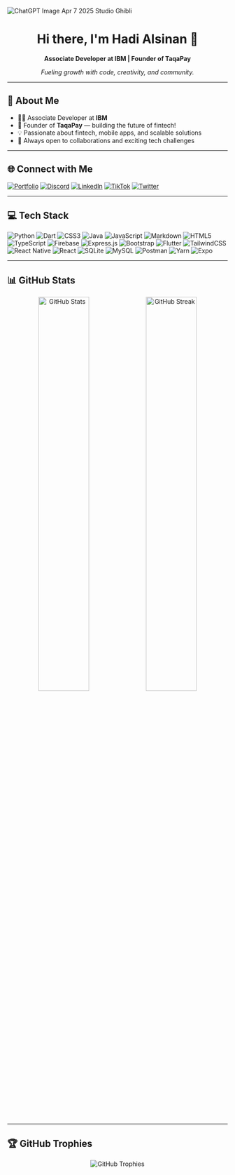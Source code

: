 ![ChatGPT Image Apr 7 2025 Studio Ghibli](https://github.com/user-attachments/assets/69730cf5-03fa-4f72-b432-b148057387a1)

<h1 align="center">Hi there, I'm Hadi Alsinan 👋</h1>
<p align="center">
  <b>Associate Developer at IBM | Founder of TaqaPay</b>
</p>
<p align="center">
  <em>Fueling growth with code, creativity, and community.</em>
</p>

---

## 💫 About Me

- 👨‍💻 Associate Developer at <b>IBM</b>
- 🚀 Founder of <b>TaqaPay</b> — building the future of fintech!
- 💡 Passionate about fintech, mobile apps, and scalable solutions
- 🤝 Always open to collaborations and exciting tech challenges

---

## 🌐 Connect with Me

[![Portfolio](https://img.shields.io/badge/Portfolio-181717?style=flat-square&logo=google-chrome&logoColor=white)](https://hadi.bio)
[![Discord](https://img.shields.io/badge/Discord-%237289DA.svg?logo=discord&logoColor=white&style=flat-square)](https://discord.gg/theswe)
[![LinkedIn](https://img.shields.io/badge/LinkedIn-%230077B5.svg?logo=linkedin&logoColor=white&style=flat-square)](https://linkedin.com/in/hadi-alsinan)
[![TikTok](https://img.shields.io/badge/TikTok-%23000000.svg?logo=TikTok&logoColor=white&style=flat-square)](https://tiktok.com/@swehadi)
[![Twitter](https://img.shields.io/badge/Twitter-%231DA1F2.svg?logo=Twitter&logoColor=white&style=flat-square)](https://twitter.com/hadi_alsinan_)

---

## 💻 Tech Stack

![Python](https://img.shields.io/badge/python-3670A0?style=for-the-badge&logo=python&logoColor=ffdd54)
![Dart](https://img.shields.io/badge/dart-%230175C2.svg?style=for-the-badge&logo=dart&logoColor=white)
![CSS3](https://img.shields.io/badge/css3-%231572B6.svg?style=for-the-badge&logo=css3&logoColor=white)
![Java](https://img.shields.io/badge/java-%23ED8B00.svg?style=for-the-badge&logo=java&logoColor=white)
![JavaScript](https://img.shields.io/badge/javascript-%23323330.svg?style=for-the-badge&logo=javascript&logoColor=%23F7DF1E)
![Markdown](https://img.shields.io/badge/markdown-%23000000.svg?style=for-the-badge&logo=markdown&logoColor=white)
![HTML5](https://img.shields.io/badge/html5-%23E34F26.svg?style=for-the-badge&logo=html5&logoColor=white)
![TypeScript](https://img.shields.io/badge/typescript-%23007ACC.svg?style=for-the-badge&logo=typescript&logoColor=white)
![Firebase](https://img.shields.io/badge/firebase-%23039BE5.svg?style=for-the-badge&logo=firebase)
![Express.js](https://img.shields.io/badge/express.js-%23404d59.svg?style=for-the-badge&logo=express&logoColor=%2361DAFB)
![Bootstrap](https://img.shields.io/badge/bootstrap-%23563D7C.svg?style=for-the-badge&logo=bootstrap&logoColor=white)
![Flutter](https://img.shields.io/badge/Flutter-%2302569B.svg?style=for-the-badge&logo=Flutter&logoColor=white)
![TailwindCSS](https://img.shields.io/badge/tailwindcss-%2338B2AC.svg?style=for-the-badge&logo=tailwind-css&logoColor=white)
![React Native](https://img.shields.io/badge/react_native-%2320232a.svg?style=for-the-badge&logo=react&logoColor=%2361DAFB)
![React](https://img.shields.io/badge/react-%2320232a.svg?style=for-the-badge&logo=react&logoColor=%2361DAFB)
![SQLite](https://img.shields.io/badge/sqlite-%2307405e.svg?style=for-the-badge&logo=sqlite&logoColor=white)
![MySQL](https://img.shields.io/badge/mysql-%2300f.svg?style=for-the-badge&logo=mysql&logoColor=white)
![Postman](https://img.shields.io/badge/Postman-FF6C37?style=for-the-badge&logo=postman&logoColor=white)
![Yarn](https://img.shields.io/badge/yarn-%232C8EBB.svg?style=for-the-badge&logo=yarn&logoColor=white)
![Expo](https://img.shields.io/badge/expo-1C1E24?style=for-the-badge&logo=expo&logoColor=#D04A37)

---

## 📊 GitHub Stats

<p align="center">
  <img src="https://github-readme-stats-sigma-five.vercel.app/api?username=Hadi-Alsinan&theme=tokyonight&hide_border=false&include_all_commits=true&count_private=true" alt="GitHub Stats" width="48%"/>
  <img src="https://github-readme-streak-stats.herokuapp.com/?user=Hadi-Alsinan&theme=tokyonight&hide_border=false" alt="GitHub Streak" width="48%"/>
</p>

---

## 🏆 GitHub Trophies

<p align="center">
  <img src="https://github-profile-trophy.vercel.app/?username=Hadi-Alsinan&theme=tokyonight&no-frame=false&no-bg=false&margin-w=4" alt="GitHub Trophies"/>
</p>

<!--
Proudly enhanced with ❤️ by Copilot, inspired by GPRM ( https://gprm.itsvg.in )
-->
